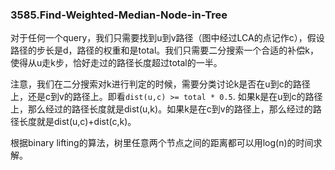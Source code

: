 ### 3585.Find-Weighted-Median-Node-in-Tree

对于任何一个query，我们只需要找到u到v路径（图中经过LCA的点记作c），假设路径的步长是d，路径的权重和是total。我们只需要二分搜索一个合适的补偿k，使得从u走k步，恰好走过的路径长度超过total的一半。

注意，我们在二分搜索对k进行判定的时候，需要分类讨论k是否在u到c的路径上，还是c到v的路径上。即看`dist(u,c) >= total * 0.5`. 如果k是在u到c的路径上，那么经过的路径长度就是dist(u,k)。如果k是在c到v的路径上，那么经过的路径长度就是dist(u,c)+dist(c,k)。

根据binary lifting的算法，树里任意两个节点之间的距离都可以用log(n)的时间求解。
